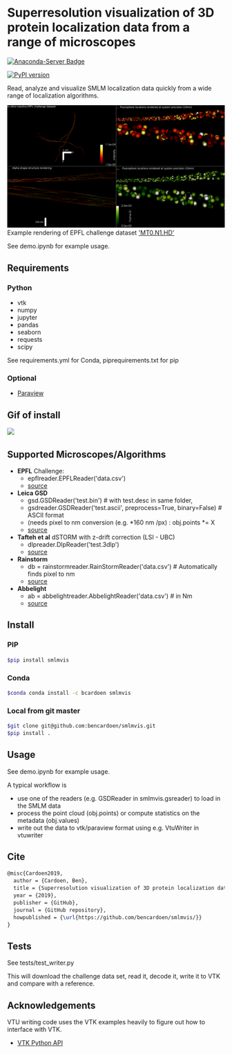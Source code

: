 # Superresolution visualization of 3D protein localization data from a range of microscopes
[![Anaconda-Server Badge](https://anaconda.org/bcardoen/smlmvis/badges/version.svg)](https://anaconda.org/bcardoen/smlmvis)

[![PyPI version](https://badge.fury.io/py/smlmvis.svg)](https://badge.fury.io/py/smlmvis)


Read, analyze and visualize SMLM localization data quickly from a wide range of localization algorithms.

![Paraview](./example.png "Example")
Example rendering of EPFL challenge dataset ['MT0.N1.HD'](http://bigwww.epfl.ch/smlm/challenge2016/datasets/MT0.N1.HD/Data/data.html)

See demo.ipynb for example usage.

## Requirements
### Python
* vtk
* numpy
* jupyter
* pandas
* seaborn
* requests
* scipy

See requirements.yml for Conda, piprequirements.txt for pip
### Optional
* [Paraview](https://www.paraview.org/)

## Gif of install

![](smlmvis.gif)


## Supported Microscopes/Algorithms
* **EPFL** Challenge:
  * epflreader.EPFLReader('data.csv')
  * [source](http://bigwww.epfl.ch/smlm/challenge2016/datasets/MT0.N1.HD/Oracle-AS/index.html)
* **Leica GSD**
  * gsd.GSDReader('test.bin') # with test.desc in same folder,
  * gsdreader.GSDReader('test.ascii', preprocess=True, binary=False) # ASCII format
  * (needs pixel to nm conversion (e.g. *160 nm /px) : obj.points *= X
  * [source](https://www.leica-microsystems.com/products/light-microscopes/p/leica-sr-gsd-3d/)
* **Tafteh et al** dSTORM with z-drift correction (LSI - UBC)
  * dlpreader.DlpReader('test.3dlp')
  * [source](https://onlinelibrary.wiley.com/doi/abs/10.1002/jbio.201500140)
* **Rainstorm**
  * db = rainstormreader.RainStormReader('data.csv') # Automatically finds pixel to nm
  * [source](https://titan.physx.u-szeged.hu/~adoptim/?page_id=582)
* **Abbelight**
  * ab = abbelightreader.AbbelightReader('data.csv') # in Nm
  * [source](https://www.abbelight.com/)

## Install
### PIP
```bash
$pip install smlmvis
```
### Conda
```bash
$conda conda install -c bcardoen smlmvis 
```

### Local from git master
```bash
$git clone git@github.com:bencardoen/smlmvis.git
$pip install .
```

## Usage
See demo.ipynb for example usage.

A typical workflow is
* use one of the readers (e.g. GSDReader in smlmvis.gsreader) to load in the SMLM data
* process the point cloud (obj.points) or compute statistics on the metadata (obj.values)
* write out the data to vtk/paraview format using e.g. VtuWriter in vtuwriter


## Cite
```latex
@misc{Cardoen2019,
  author = {Cardoen, Ben},
  title = {Superresolution visualization of 3D protein localization data from a range of microscopes},
  year = {2019},
  publisher = {GitHub},
  journal = {GitHub repository},
  howpublished = {\url{https://github.com/bencardoen/smlmvis/}}
}
```
## Tests
See tests/test_writer.py

This will download the challenge data set, read it, decode it, write it to VTK and compare with a reference.

## Acknowledgements
VTU writing code uses the VTK examples heavily to figure out how to interface with VTK.
* [VTK Python API](https://lorensen.github.io/VTKExamples/site/Python/)
